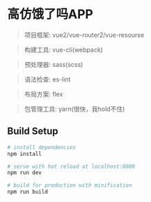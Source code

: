 # 高仿饿了吗APP

> 项目框架: vue2/vue-router2/vue-resourse

> 构建工具: vue-cli(webpack)

> 预处理器: sass(scss)

> 语法检查: es-lint

> 布局方案: flex

> 包管理工具: yarn(很快，我hold不住)

## Build Setup

``` bash
# install dependencies
npm install

# serve with hot reload at localhost:8080
npm run dev

# build for production with minification
npm run build
```
